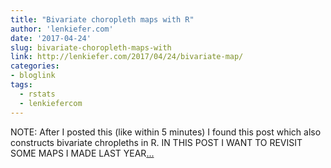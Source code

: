 ```yaml
---
title: "Bivariate choropleth maps with R"
author: 'lenkiefer.com'
date: '2017-04-24'
slug: bivariate-choropleth-maps-with
link: http://lenkiefer.com/2017/04/24/bivariate-map/
categories:
- bloglink
tags:
  - rstats
  - lenkiefercom
---
```


NOTE: After I posted this (like within 5 minutes) I found this post which also constructs bivariate chropleths in R. IN THIS POST I WANT TO REVISIT SOME MAPS I MADE LAST YEAR[... <i class="fas fa-external-link-alt"></i>](http://lenkiefer.com/2017/04/24/bivariate-map/)


